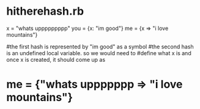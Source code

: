 hitherehash.rb
==============
x = "whats uppppppppp"
you = {x: "im good"}
me = {x => "i love mountains"}

#the first hash is represented by "im good" as a symbol
#the second hash is an undefined local variable. so we would need to
#define what x is and once x is created, it should come up as
# me = {"whats uppppppp => "i love mountains"}
